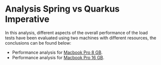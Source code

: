 # Analysis Spring vs Quarkus Imperative
In this analysis, different aspects of the overall performance of the load tests have been evaluated using two machines with different resources, the conclusions can be found below:

- Performance analysis for [Macbook Pro 8 GB](https://github.com/MasterCloudApps-Projects/QuarkusMutiny_vs_ReactorSpring/tree/main/lab/imperative/macbook-pro-8-analysis.md).
- Performance analysis for [Macbook Pro 16 GB](https://github.com/MasterCloudApps-Projects/QuarkusMutiny_vs_ReactorSpring/tree/main/lab/imperative/macbook-pro-16-analysis.md).